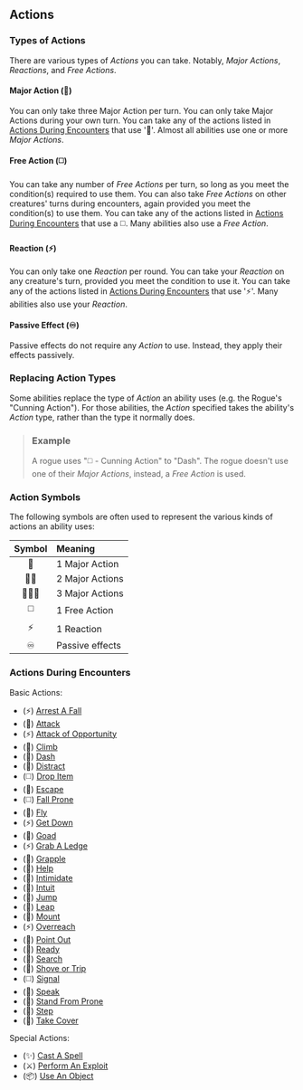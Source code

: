 ## Actions

### Types of Actions

There are various types of *Actions* you can take. Notably, *Major Actions*, *Reactions*, and *Free Actions*.

#### Major Action (🔷)

You can only take three Major Action per turn. You can only take Major Actions during your own turn. You can take any of the actions listed in [Actions During Encounters][ADE] that use '🔷'. Almost all abilities use one or more *Major Actions*.

#### Free Action (◻️)

You can take any number of *Free Actions* per turn, so long as you meet the condition(s) required to use them. You can also take *Free Actions* on other creatures' turns during encounters, again provided you meet the condition(s) to use them. You can take any of the actions listed in [Actions During Encounters][ADE] that use a ◻️. Many abilities also use a *Free Action*.

#### Reaction (⚡)

You can only take one *Reaction* per round. You can take your *Reaction* on any creature's turn, provided you meet the condition to use it. You can take any of the actions listed in [Actions During Encounters][ADE] that use '⚡'. Many abilities also use your *Reaction*.

#### Passive Effect (♾️)

Passive effects do not require any *Action* to use. Instead, they apply their effects passively.

### Replacing Action Types

Some abilities replace the type of *Action* an ability uses (e.g. the Rogue's "Cunning Action"). For those abilities, the *Action* specified takes the ability's *Action* type, rather than the type it normally does.

> ### Example
>
> A rogue uses "◻️ - Cunning Action" to "Dash". The rogue doesn't use one of their *Major Actions*, instead, a *Free Action* is used.

### Action Symbols

The following symbols are often used to represent the various kinds of actions an ability uses:

<!-- This looks ugly but it works. -->

| Symbol | Meaning         |
|:------:|:----------------|
|   🔷   | 1 Major Action  |
|  🔷🔷  | 2 Major Actions |
| 🔷🔷🔷 | 3 Major Actions |
|   ◻️   | 1 Free Action   |
|   ⚡    | 1 Reaction      |
|   ♾️   | Passive effects |

### Actions During Encounters

Basic Actions:
* (⚡) [Arrest A Fall][AAF]
* (🔷) [Attack][ATK]
* (⚡) [Attack of Opportunity][AOO]
* (🔷) [Climb][CLB]
* (🔷) [Dash][DSH]
* (🔷) [Distract][DCT]
* (◻️) [Drop Item][DIM]
* (🔷) [Escape][ESC]
* (◻️) [Fall Prone][FAP]
* (🔷) [Fly][FLY]
* (⚡) [Get Down][GET]
* (🔷) [Goad][GOD]
* (⚡) [Grab A Ledge][GAL]
* (🔷) [Grapple][GPL]
* (🔷) [Help][HLP]
* (🔷) [Intimidate][ITD]
* (🔷) [Intuit][INT]
* (🔷) [Jump][JMP]
* (🔷) [Leap][LEP]
* (🔷) [Mount][MNT]
* (⚡) [Overreach][OVR]
* (🔷) [Point Out][POT]
* (🔷) [Ready][RDY]
* (🔷) [Search][SCH]
* (🔷) [Shove or Trip][SHP]
* (◻️) [Signal][SGL]
* (🔷) [Speak][SPK]
* (🔷) [Stand From Prone][SFP]
* (🔷) [Step][STP]
* (🔷) [Take Cover][TKC]

Special Actions:
* (✨) [Cast A Spell][CAS]
* (⚔️) [Perform An Exploit][PAE]
* (📦) [Use An Object][UAO]

<!-- links. -->

[ADE]: #actions-during-encounters

[AAF]: ./Basic%20Actions/Arrest%20A%20Fall.md
[ATK]: ./Basic%20Actions/Attack.md
[AOO]: ./Basic%20Actions/Attacks%20of%20Opportunity.md
[CLB]: ./Basic%20Actions/Climb.md
[DSH]: ./Basic%20Actions/Dash.md
[DCT]: ./Basic%20Actions/Distract.md
[DIM]: ./Basic%20Actions/Drop%20Item.md
[ESC]: ./Basic%20Actions/Escape.md
[FAP]: ./Basic%20Actions/Fall%20Prone.md
[FLY]: ./Basic%20Actions/Fly.md
[GET]: ./Basic%20Actions/Get%20Down.md
[GOD]: ./Basic%20Actions/Goad.md
[GAL]: ./Basic%20Actions/Grab%20A%20Ledge.md
[GPL]: ./Basic%20Actions/Grapple.md
[HLP]: ./Basic%20Actions/Help.md
[ITD]: ./Basic%20Actions/Intimidate.md
[INT]: ./Basic%20Actions/Intuit.md
[JMP]: ./Basic%20Actions/Jump.md
[LEP]: ./Basic%20Actions/Leap.md
[MNT]: ./Basic%20Actions/Mount.md
[OVR]: ./Basic%20Actions/Overreach.md
[POT]: ./Basic%20Actions/Point%20Out.md
[RDY]: ./Basic%20Actions/Ready.md
[SCH]: ./Basic%20Actions/Search.md
[SHP]: ./Basic%20Actions/Shove%20or%20Trip.md
[SGL]: ./Basic%20Actions/Signal.md
[SPK]: ./Basic%20Actions/Speak.md
[SFP]: ./Basic%20Actions/Stand%20From%20Prone.md
[STP]: ./Basic%20Actions/Step.md
[TKC]: ./Basic%20Actions/Take%20Cover.md
[CAS]: ./Basic%20Actions/Cast%20A%20Spell.md
[PAE]: ./Special%20Actions/Perform%20An%20Exploit.md
[UAO]: ./Special%20Actions/Use%20An%20Object.md

